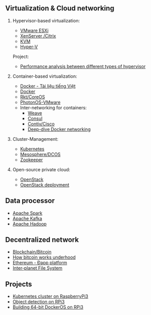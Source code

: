 ## Virtualization & Cloud networking

1. Hypervisor-based virtualization:
	* [VMware ESXi](http://vmware.com/try-vmware.html)
	* [XenServer /Citrix](http://xenserver.org)
	* [KVM](https://www.linux-kvm.org/page/Main_Page)
	* [Hyper-V](https://docs.microsoft.com/en-us/virtualization/hyper-v-on-windows/quick-start/enable-hyper-v)

	Project:
	
	* [Performance analysis between different types of hypervisor](https://www.simplilearn.com/citrix-xenserver-vs-vmware-vsphere-rar338-article)
2. Container-based virtualization:
	* [Docker - Tài liệu tiếng Việt](https://docker-ghichep.readthedocs.io/en/latest/ghichep-lenh-docker/)
	* [Docker](https://www.docker.com/get-started)
	* [Rkt/CoreOS](https://coreos.com)
	* [PhotonOS-VMware](https://vmware.github.io/photon/)
	* Inter-networking for containers:
		- [Weave](https://www.weave.works)
		- [Consul](https://www.consul.io)
		- [Contiv/Cisco](http://contiv.github.io)
		- [Deep-dive Docker networking](https://www.slideshare.net/lbernail/deep-dive-in-docker-overlay-networks)
		
3. Cluster-Management:
   * [Kubernetes](https://kubernetes.io)
   * [Mesosphere/DCOS](https://mesosphere.com)
   * [Zookeeper](https://zookeeper.apache.org)
	
4. Open-source private cloud:
	* [OpenStack](https://www.openstack.org])
	* [OpenStack deployment](https://community.mellanox.com/docs/DOC-2077)

## Data processor
* [Apache Spark](http://spark.apache.org)
* [Apache Kafka](https://kafka.apache.org)
* [Apache Hadoop](http://hadoop.apache.org)


## Decentralized network
* [Blockchain/Bitcoin](http://bitcoin.org/bitcoin.pdf)
* [How bitcoin works underhood](http://imponderablethings.com/2013/07/how-bitcoin-works-under-hood.html)
* [Ethereum - Đapp platform](https://github.com/ethereum/wiki/wiki/White-Paper)
* [Inter-planet File System](https://ipfs.io/ipfs/QmR7GSQM93Cx5eAg6a6yRzNde1FQv7uL6X1o4k7zrJa3LX/ipfs.draft3.pdf)

## Projects
* [Kubernetes cluster on RaspberryPi3](https://blog.hypriot.com/post/setup-kubernetes-raspberry-pi-cluster/)
* [Object detection on RPi3](http://funofdiy.blogspot.com/2018/08/deep-learning-with-raspberry-pi-real.html)
* [Building 64-bit DockerOS on RPi3](https://blog.hypriot.com/post/building-a-64bit-docker-os-for-rpi3/)